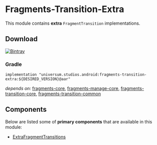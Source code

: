 Fragments-Transition-Extra
===============

This module contains **extra** `FragmentTransition` implementations.

## Download ##
[![Bintray](https://api.bintray.com/packages/universum-studios/android/universum.studios.android%3Afragments/images/download.svg)](https://bintray.com/universum-studios/android/universum.studios.android%3Afragments/_latestVersion)

### Gradle ###

    implementation "universum.studios.android:fragments-transition-extra:${DESIRED_VERSION}@aar"

_depends on:_
[fragments-core](https://github.com/universum-studios/android_fragments/tree/master/library-core),
[fragments-manage-core](https://github.com/universum-studios/android_fragments/tree/master/library-manage-core),
[fragments-transition-core](https://github.com/universum-studios/android_fragments/tree/master/library-transition-core),
[fragments-transition-common](https://github.com/universum-studios/android_fragments/tree/master/library-transition-common)

## Components ##

Below are listed some of **primary components** that are available in this module:

- [ExtraFragmentTransitions](https://github.com/universum-studios/android_fragments/tree/master/library-transition-extra/src/main/java/universum/studios/android/fragment/transition/ExtraFragmentTransitions.java)
